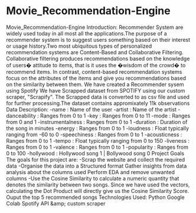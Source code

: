 # Movie_Recommendation-Engine
Movie_Recommendation-Engine Introduction: Recommender System are widely used today in all most all the applications.The purpose of a recommender system is to suggest users something based on their interest or usage history.Two most ubiquitous types of personalized recommendation systems are Content-Based and Collaborative Filtering. Collaborative filtering produces recommendations based on the knowledge of users� attitude to items, that is it uses the �wisdom of the crowd� to recommend items. In contrast, content-based recommendation systems focus on the attributes of the items and give you recommendations based on the similarity between them. We have created a Recommender sysem using Spotify We have Scrapped dataset from SPOTIFY using our custom scraper, "Scrapify". The Scrapped data is converted to as csv file and used for further processing.The dataset contains appromixately 11k observations  Data Description:  -name : Name of the user  -artist : Name of the artist  -danceability : Ranges from 0 to 1  -key : Ranges from 0 to 11  -mode : Ranges from 0 and 1  -instrumentalness : Ranges from 0 to 1  -duration : Duration of the song in minutes  -energy : Ranges from 0 to 1  -loudness : Float typically ranging from -60 to 0  -speechiness : Ranges from 0 to 1  -acousticness : Ranges from 0 to 1  -tempo : Float typically ranging from 0 to 150  -liveness : Ranges from 0 to 1  -valence : Ranges from 0 to 1  -popularity : Ranges from 0 to 100  -hollywood : Hollywood song 1 | Bollywood song 0    Project Goals The goals for this project are:  -Scrap the website and collect the required data  -Organise the data into a Structured format  Gather insights from data analysis about the columns used  Perform EDA and remove unwanted columns  -Use the Cosine Similarity to calculate a numeric quantity that denotes the similarity between two songs. Since we have used the vectors, calculating the Dot Product will directly give us the Cosine Similarity Score.    Ouput the top 5 recommended songs Technologies Used:  Python Google Colab Spotify API &amp;amp; custom scraper
